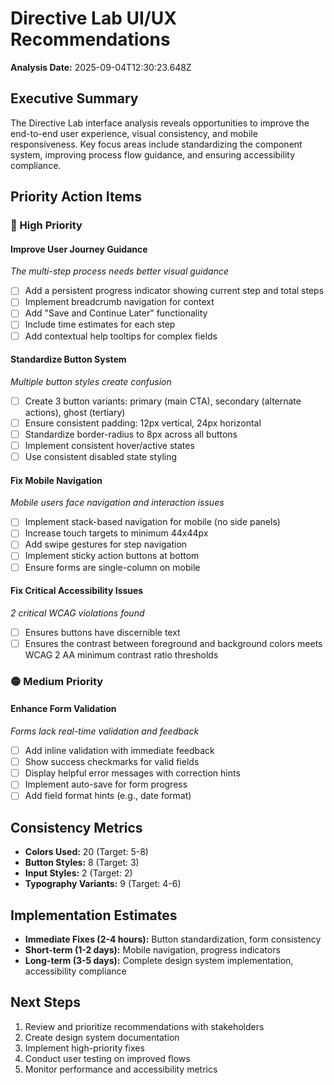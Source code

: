 # Directive Lab UI/UX Recommendations

**Analysis Date:** 2025-09-04T12:30:23.648Z

## Executive Summary

The Directive Lab interface analysis reveals opportunities to improve the end-to-end user experience, visual consistency, and mobile responsiveness. Key focus areas include standardizing the component system, improving process flow guidance, and ensuring accessibility compliance.

## Priority Action Items

### 🔴 High Priority

#### Improve User Journey Guidance
*The multi-step process needs better visual guidance*

- [ ] Add a persistent progress indicator showing current step and total steps
- [ ] Implement breadcrumb navigation for context
- [ ] Add "Save and Continue Later" functionality
- [ ] Include time estimates for each step
- [ ] Add contextual help tooltips for complex fields

#### Standardize Button System
*Multiple button styles create confusion*

- [ ] Create 3 button variants: primary (main CTA), secondary (alternate actions), ghost (tertiary)
- [ ] Ensure consistent padding: 12px vertical, 24px horizontal
- [ ] Standardize border-radius to 8px across all buttons
- [ ] Implement consistent hover/active states
- [ ] Use consistent disabled state styling

#### Fix Mobile Navigation
*Mobile users face navigation and interaction issues*

- [ ] Implement stack-based navigation for mobile (no side panels)
- [ ] Increase touch targets to minimum 44x44px
- [ ] Add swipe gestures for step navigation
- [ ] Implement sticky action buttons at bottom
- [ ] Ensure forms are single-column on mobile

#### Fix Critical Accessibility Issues
*2 critical WCAG violations found*

- [ ] Ensures buttons have discernible text
- [ ] Ensures the contrast between foreground and background colors meets WCAG 2 AA minimum contrast ratio thresholds

### 🟡 Medium Priority

#### Enhance Form Validation
*Forms lack real-time validation and feedback*

- [ ] Add inline validation with immediate feedback
- [ ] Show success checkmarks for valid fields
- [ ] Display helpful error messages with correction hints
- [ ] Implement auto-save for form progress
- [ ] Add field format hints (e.g., date format)

## Consistency Metrics

- **Colors Used:** 20 (Target: 5-8)
- **Button Styles:** 8 (Target: 3)
- **Input Styles:** 2 (Target: 2)
- **Typography Variants:** 9 (Target: 4-6)

## Implementation Estimates

- **Immediate Fixes (2-4 hours):** Button standardization, form consistency
- **Short-term (1-2 days):** Mobile navigation, progress indicators
- **Long-term (3-5 days):** Complete design system implementation, accessibility compliance

## Next Steps

1. Review and prioritize recommendations with stakeholders
2. Create design system documentation
3. Implement high-priority fixes
4. Conduct user testing on improved flows
5. Monitor performance and accessibility metrics
